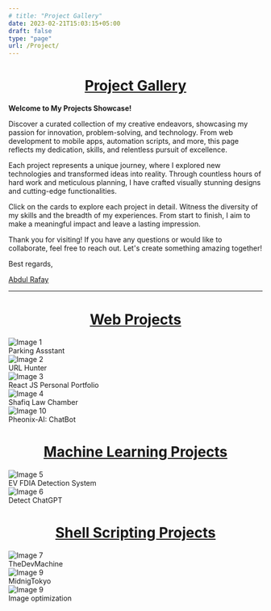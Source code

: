 ```yaml
---
# title: "Project Gallery"
date: 2023-02-21T15:03:15+05:00
draft: false
type: "page"
url: /Project/
---
```


<script src="/js/redirect.js"></script>
<link rel="stylesheet" href="/css/project-gallery.css">

<h1 style="text-decoration-line: underline; text-align: center;">Project Gallery</h1>

**Welcome to My Projects Showcase!**

Discover a curated collection of my creative endeavors, showcasing my passion for innovation, problem-solving, and technology. From web development to mobile apps, automation scripts, and more, this page reflects my dedication, skills, and relentless pursuit of excellence.

Each project represents a unique journey, where I explored new technologies and transformed ideas into reality. Through countless hours of hard work and meticulous planning, I have crafted visually stunning designs and cutting-edge functionalities.

Click on the cards to explore each project in detail. Witness the diversity of my skills and the breadth of my experiences. From start to finish, I aim to make a meaningful impact and leave a lasting impression.

Thank you for visiting! If you have any questions or would like to collaborate, feel free to reach out. Let's create something amazing together!

Best regards,

[Abdul Rafay](https://future-insight.blog/contact)

-----

  <style>
 
  </style>
  <h1 style="text-decoration-line: underline; text-align: center;">Web Projects</h1>
    <div class="card-container">
        <!-- Parking Assistant -->
        <div class="card" onclick="redirectToURL('/Project/Parking-Assistant')" >
            <img src="/images/2023/pages/Smart-parking-assistant/parking-assistant.png" alt="Image 1">
            <div class="border">
                <div class="heading">Parking Assstant</div>
            </div>
        </div>
        <!-- URL Hunter -->
        <div class="card" onclick="redirectToURL('/Project/url-hunter/')">
            <img src="/images/2023/pages/url-hunter/url-hunter.png" alt="Image 2">
            <div class="border">
                <div class="heading">URL Hunter</div>
            </div>
        </div>
        <!-- Readct JS Project -->
        <div class="card" onclick="redirectToURL('/Project/portifilo/')">
            <img src="/images/2023/pages/portfolio/portfolio.png" alt="Image 3">
            <div class="border">
                <div class="heading">React JS Personal Portfolio</div>
            </div>
        </div>
        <!-- Shafiq Law Chmaber -->
        <div class="card"  onclick="redirectToURL('/shafiqlawchamber/')">
            <img src="/images/2023/pages/SLC/slc-home.png" alt="Image 4">
            <div class="border">
                <div class="heading">Shafiq Law Chamber</div>
            </div>
        </div>
        <!-- Pheonix-AI -->
        <div class="card" onclick="redirectToURL('/Pheonix-AI/')">
            <img src="/images/2023/Web-Development/Pheonix-AI/Pheonix-AI.png" alt="Image 10">
            <div class="border">
                <div class="heading">Pheonix-AI: ChatBot</div>
            </div>
        </div>
    </div>
    <!-- machine Learning Section -->
    <h1 style="text-decoration-line: underline; text-align: center;">Machine Learning Projects</h1>
    <div class="card-container">
        <!-- EV Cyber Attack Detection -->
        <div class="card" onclick="redirectToURL('/Project/ev-cyber-detection/')" >
            <img src="/images/2023/pages/Machine-Learning-Cyber-attack-detection/Cyber-Attact-Detection-ML.png" alt="Image 5">
            <div class="border">
                <div class="heading">EV FDIA Detection System</div>
            </div>
        </div>
        <!-- Detect ChatGPT -->
        <div class="card" onclick="redirectToURL('')" >
            <img src="/images/2023/pages/detect-chatgpt/Detect-ChatGPT.png" alt="Image 6">
            <div class="border">
                <div class="heading">Detect ChatGPT</div>
            </div>
        </div>
    </div>
    <h1 style="text-decoration-line: underline; text-align: center;">Shell Scripting Projects</h1>
    <div class="card-container">
        <!-- TheDevMachine -->
        <div class="card" onclick="redirectToURL('/Project/DevBox/')" >
            <img src="/images/2023/pages/DevBox/DevBox.png" alt="Image 7">
            <div class="border">
                <div class="heading">TheDevMachine</div>
            </div>
        </div>
        <!-- TheDevMachine -->
        <!-- <div class="card" onclick="redirectToURL('/Project/Parking-Assistant')" >
            <img src="/images/2023/pages/TheDevMachine/TheDevMachine.png" alt="Image 8">
            <div class="border">
                <div class="heading">TheDevMachine</div>
            </div>url
        </div> -->
        <!-- midNight Toky AWM -->
        <div class="card" onclick="redirectToURL('/MidnightTokyoWM/')" >
            <img src="/images/2023/Operating-System/Linux/my-new-desktop/Midnight-Tokyo.png" alt="Image 9">
            <div class="border">
                <div class="heading">MidnigTokyo</div>
            </div>
        </div>
        <div class="card" onclick="redirectToURL('/image-optimization/')" >
            <img src="/images/2023/Operating-System/Linux/image-optimization/Image-Optimization.png" alt="Image 9">
            <div class="border">
                <div class="heading">Image optimization</div>
            </div>
        </div>
    </div>






<!-- 

 ██████╗ ██╗     ██████╗     ██╗   ██╗███████╗██████╗ ███████╗██╗ ██████╗ ███╗   ██╗
██╔═══██╗██║     ██╔══██╗    ██║   ██║██╔════╝██╔══██╗██╔════╝██║██╔═══██╗████╗  ██║
██║   ██║██║     ██║  ██║    ██║   ██║█████╗  ██████╔╝███████╗██║██║   ██║██╔██╗ ██║
██║   ██║██║     ██║  ██║    ╚██╗ ██╔╝██╔══╝  ██╔══██╗╚════██║██║██║   ██║██║╚██╗██║
╚██████╔╝███████╗██████╔╝     ╚████╔╝ ███████╗██║  ██║███████║██║╚██████╔╝██║ ╚████║
 ╚═════╝ ╚══════╝╚═════╝       ╚═══╝  ╚══════╝╚═╝  ╚═╝╚══════╝╚═╝ ╚═════╝ ╚═╝  ╚═══╝
-->

<!-- <link rel="stylesheet" href="/css/style.css"> -->
<!-- 
<h2 style="text-decoration-line: underline">Web Projects</h2>

[Parking Assistant](/Project/Parking-Assistant/) | 3rd Augest 2022
- Using the power of IOT Devices Software, me and my team created this project to detect different parking spaces in a specific area.
- The use cases of this Porject are limitless, eg: Use this project with hardware to detect different things in a specific area. 

[URLHunter](/Project/url-hunter/) | 14th January 2023
- Finding relevant information from websites can be a challenging task, especially when you have to visit multiple sites to gather data. However, with URLHunter, you can collect all the necessary information in just one go. URLHunter is a powerful web scraper that extracts data from websites based on user inputs. With just a URL, URLHunter will fetch the relevant data from multiple websites and present it to you in an easy-to-read format.  
- Gone are the days when you had to spend hours searching for information on the internet. With URLHunter, all you have to do is run the command-line utility, enter the URL, and watch as the data is fetched and displayed on your screen. It's a one-stop-shop for all your web scraping needs.
- URLHunter is an open-source project, and you can find the source code on our GitHub repository. We encourage you to use and modify the code according to your needs. You can also contribute to the development of URLHunter by submitting pull requests or raising issues on the GitHub page.
- With URLHunter, web scraping has never been easier. So, head over to our GitHub repository and download URLHunter for free today.

[ReactJS Porofilo Website](/Project/portifilo/) | 2nd February 2023
- It is a personal website created by Rafay, a web developer and designer.
- The website showcases Rafay's skills and experience in web development, design, and related fields through a portfolio of projects and a blog section.
- Visitors can learn more about Rafay's background, skills, and experience through the about section and get in touch with him directly through the contact section.
- You can find this project live by [clicking here](https://rafay99.info)

[1 Power](/1-Power/) | 20th February 2022
- OnePower.tech is a technology solutions company that offers innovative software and hardware solutions to businesses and individuals.
- The website has a clean and modern design that is visually appealing and easy to navigate.
- The website is optimized for different devices and screen sizes, ensuring a seamless user experience on desktop computers, tablets, and smartphones.
- The website includes a clear call-to-action, prompting visitors to take action and engage with the company.

[Shafiq Law Chmaber](/shafiqlawchamber/) | 20th February 2023
- Looking for reliable legal services in Pakistan or around the world? Look no further than Shafiq Law Chamber. With a team of experienced attorneys and a focus on professionalism, this law firm is dedicated to providing top-quality legal services to clients in a wide range of practice areas. 
- From civil and criminal litigation to corporate and commercial law, their attorneys have the knowledge and expertise needed to help you achieve your legal goals. 
- Visit their website today to learn more about their services and see why clients trust Shafiq Law Chamber for all their legal needs.

----

<h2 style="text-decoration-line: underline">Machine Learning Projects</h2>

[Detect ChatGPT]() | Under development
- With the help of ChatGPT, you can easily copy and paste assignments and all kinds of things.
- So to detect this, I have created a project called **Detect ChatGPT**. Using NLP techniques, I trained and deployed a model to detect text generated by ChatGPT.
- The project is under development and will soon be ready to be deployed.


[EV Cyber Attack Detection](/Project/ev-cyber-detection/) | Under development
- With the power of the SVM model, I can detect a false data injection attack in an EV station. To make this work, you need data, and I have created a dataset to match the requirements of the research paper.
- This model is very powerful, and the theory behind it is provided in this [research paper](https://github.com/rafay99-epic/Cyber-Attack-Detection/blob/main/Research%20Paper/Cyber-Attack_on_P2P_Energy_Transaction_Between_Connected_Electric_Vehicles_A_False_Data_Injection_Detection_Based_Machine_Learning_Model-1.pdf).

----

<h2 style="text-decoration-line: underline">Shell Scripting Projects</h2>

[DevBox](/Project/DevBox/) | 19th March 2020
- DevBox is a software designed to make the life of developers easier. As a developer myself, I know how frustrating it can be to reinstall the operating system and spend hours configuring the system to meet your needs. That's why I created DevBox, a powerful script that can install all of your necessary applications and configure your PC to your liking. With DevBox, you can run the script and forget about it while it does all the work for you. No more wasted hours trying to get your development environment set up just right. DevBox makes it easy and hassle-free.

[TheDevMachine]() | Under Development
- Intended to help developers set up their Linux environment with the necessary tools and dependencies for programming in a variety of languages.
- Includes scripts and instructions for installing common development tools and utilities such as Git, Vim, tmux, and zsh.
- Also includes specific language and environment tools such as pipenv, Pyenv, Docker, and AWS CLI.
- Scripts are organized by language, making it easy for developers to choose which languages and tools they want to install.
- Provides a convenient starting point for developers who want to begin programming in a variety of languages without spending a lot of time configuring their environment.
 -->

